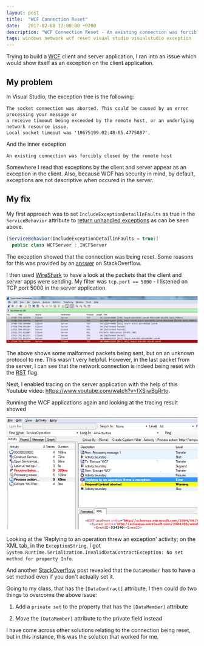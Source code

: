 ```yaml
---
layout: post
title:  "WCF Connection Reset"
date:   2017-02-08 12:00:00 +0200
description: "WCF Connection Reset - An existing connection was forcibly closed by the remote host"
tags: windows network wcf reset visual studio visualstudio exception
---
```


Trying to build a <a href="https://msdn.microsoft.com/en-us/library/ms731082(v=vs.110).aspx">WCF</a> client and server application, I ran into an issue which would show itself as an exception on the client application.

## My problem

In Visual Studio, the exception tree is the following:

```
The socket connection was aborted. This could be caused by an error processing your message or
a receive timeout being exceeded by the remote host, or an underlying network resource issue.
Local socket timeout was '10675199.02:48:05.4775807'.
```
And the inner exception
```
An existing connection was forcibly closed by the remote host
```

Somewhere I read that exceptions by the client and server appear as an exception in the client.
Also, because WCF has security in mind, by default, exceptions are not descriptive when occured in the server.

## My fix

My first approach was to set ```IncludeExceptionDetailInFaults``` as true in the ```ServiceBehavior``` attribute to [return unhandled exceptions](https://msdn.microsoft.com/en-us/library/ff649234.aspx) as can be seen above.

```cs
[ServiceBehavior(IncludeExceptionDetailInFaults = true)]
  public class WCFServer : IWCFServer
```

The exception showed that the connection was being reset.
Some reasons for this was provided by an [answer](http://stackoverflow.com/questions/2582036/an-existing-connection-was-forcibly-closed-by-the-remote-host#answers) on StackOverflow.

I then used [WireShark](http://www.wireshark.org/) to have a look at the packets that the client and server apps were sending. My filter was ```tcp.port == 5000``` - I listened on TCP port 5000 in the server application.

![WireShark capturing packets](/assets/2017/02/wcf-wireshark.png)

The above shows some malformed packets being sent, but on an unknown protocol to me.
This wasn't very helpful. However, in the last packet from the server, I can see that the network connection is indeed being reset with the [RST](http://packetlife.net/blog/2011/mar/2/tcp-flags-psh-and-urg/) flag.

Next, I enabled tracing on the server application with the help of this Youtube video: https://www.youtube.com/watch?v=fXSjwBgRrto.

Running the WCF applications again and looking at the tracing result showed

![Tracing log result](/assets/2017/02/wcf-tracing.PNG)

Looking at the 'Replying to an operation threw an exception' activity; on the XML tab, in the ```ExceptionString```, I got
```System.Runtime.Serialization.InvalidDataContractException: No set method for property Info```.

And another [StackOverflow](http://stackoverflow.com/questions/2323277/wcf-chokes-on-properties-with-no-set-any-workaround#answer-2323289) post revealed that the ```DataMember``` has to have a set method even if you don't actually set it.

Going to my class, that has the ```[DataContract]``` attribute, I then could do two things to overcome the above issue:

1) Add a ```private set``` to the property that has the ```[DataMember]``` attribute

2) Move the ```[DataMember]``` attribute to the private field instead

I have come across other solutions relating to the connection being reset, but in this instance, this was the solution that worked for me.

